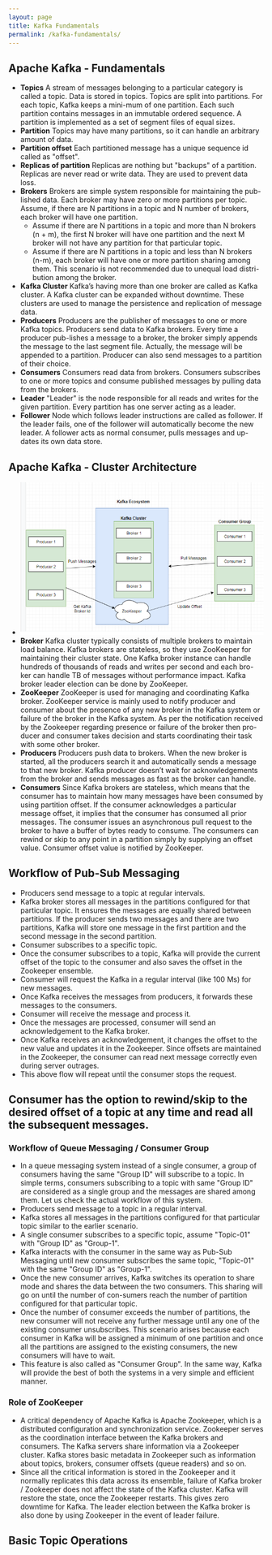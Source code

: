 ```yaml
---
layout: page
title: Kafka Fundamentals 
permalink: /kafka-fundamentals/
---
```


## Apache Kafka - Fundamentals
- **Topics** A stream of messages belonging to a particular category is called a topic. Data is stored in topics. Topics are split into partitions. For each topic, Kafka keeps a mini-mum of one partition. Each such partition contains messages in an immutable ordered sequence. A partition is implemented as a set of segment files of equal sizes.
- **Partition** Topics may have many partitions, so it can handle an arbitrary amount of data.
- **Partition offset** Each partitioned message has a unique sequence id called as "offset".
- **Replicas of partition** Replicas are nothing but "backups" of a partition. Replicas are never read or write data. They are used to prevent data loss.
- **Brokers** Brokers are simple system responsible for maintaining the pub-lished data. Each broker may have zero or more partitions per topic. Assume, if there are N partitions in a topic and N number of brokers, each broker will have one partition.
    - Assume if there are N partitions in a topic and more than N brokers (n + m), the first N broker will have one partition and the next M broker will not have any partition for that particular topic.
    - Assume if there are N partitions in a topic and less than N brokers (n-m), each broker will have one or more partition sharing among them. This scenario is not recommended due to unequal load distri-bution among the broker.
- **Kafka Cluster** Kafka’s having more than one broker are called as Kafka cluster. A Kafka cluster can be expanded without downtime. These clusters are used to manage the persistence and replication of message data.
- **Producers** Producers are the publisher of messages to one or more Kafka topics. Producers send data to Kafka brokers. Every time a producer pub-lishes a message to a broker, the broker simply appends the message to the last segment file. Actually, the message will be appended to a partition. Producer can also send messages to a partition of their choice.
- **Consumers** Consumers read data from brokers. Consumers subscribes to one or more topics and consume published messages by pulling data from the brokers.
- **Leader** "Leader" is the node responsible for all reads and writes for the given partition. Every partition has one server acting as a leader.
- **Follower** Node which follows leader instructions are called as follower. If the leader fails, one of the follower will automatically become the new leader. A follower acts as normal consumer, pulls messages and up-dates its own data store.

## Apache Kafka - Cluster Architecture
- ![](../../imgs/Kafka%20Ecosystem.png)
- **Broker** Kafka cluster typically consists of multiple brokers to maintain load balance. Kafka brokers are stateless, so they use ZooKeeper for maintaining their cluster state. One Kafka broker instance can handle hundreds of thousands of reads and writes per second and each bro-ker can handle TB of messages without performance impact. Kafka broker leader election can be done by ZooKeeper.
- **ZooKeeper** ZooKeeper is used for managing and coordinating Kafka broker. ZooKeeper service is mainly used to notify producer and consumer about the presence of any new broker in the Kafka system or failure of the broker in the Kafka system. As per the notification received by the Zookeeper regarding presence or failure of the broker then pro-ducer and consumer takes decision and starts coordinating their task with some other broker.
- **Producers** Producers push data to brokers. When the new broker is started, all the producers search it and automatically sends a message to that new broker. Kafka producer doesn’t wait for acknowledgements from the broker and sends messages as fast as the broker can handle.
- **Consumers** Since Kafka brokers are stateless, which means that the consumer has to maintain how many messages have been consumed by using partition offset. If the consumer acknowledges a particular message offset, it implies that the consumer has consumed all prior messages. The consumer issues an asynchronous pull request to the broker to have a buffer of bytes ready to consume. The consumers can rewind or skip to any point in a partition simply by supplying an offset value. Consumer offset value is notified by ZooKeeper.

## Workflow of Pub-Sub Messaging
- Producers send message to a topic at regular intervals.
- Kafka broker stores all messages in the partitions configured for that particular topic. It ensures the messages are equally shared between partitions. If the producer sends two messages and there are two partitions, Kafka will store one message in the first partition and the second message in the second partition.
- Consumer subscribes to a specific topic.
- Once the consumer subscribes to a topic, Kafka will provide the current offset of the topic to the consumer and also saves the offset in the Zookeeper ensemble.
- Consumer will request the Kafka in a regular interval (like 100 Ms) for new messages.
- Once Kafka receives the messages from producers, it forwards these messages to the consumers.
- Consumer will receive the message and process it.
- Once the messages are processed, consumer will send an acknowledgement to the Kafka broker.
- Once Kafka receives an acknowledgement, it changes the offset to the new value and updates it in the Zookeeper. Since offsets are maintained in the Zookeeper, the consumer can read next message correctly even during server outrages.
- This above flow will repeat until the consumer stops the request.

## Consumer has the option to rewind/skip to the desired offset of a topic at any time and read all the subsequent messages.
### Workflow of Queue Messaging / Consumer Group
- In a queue messaging system instead of a single consumer, a group of consumers having the same "Group ID" will subscribe to a topic. In simple terms, consumers subscribing to a topic with same "Group ID" are considered as a single group and the messages are shared among them. Let us check the actual workflow of this system.
- Producers send message to a topic in a regular interval.
- Kafka stores all messages in the partitions configured for that particular topic similar to the earlier scenario.
- A single consumer subscribes to a specific topic, assume "Topic-01" with "Group ID" as "Group-1".
- Kafka interacts with the consumer in the same way as Pub-Sub Messaging until new consumer subscribes the same topic, "Topic-01" with the same "Group ID" as "Group-1".
- Once the new consumer arrives, Kafka switches its operation to share mode and shares the data between the two consumers. This sharing will go on until the number of con-sumers reach the number of partition configured for that particular topic.
- Once the number of consumer exceeds the number of partitions, the new consumer will not receive any further message until any one of the existing consumer unsubscribes. This scenario arises because each consumer in Kafka will be assigned a minimum of one partition and once all the partitions are assigned to the existing consumers, the new consumers will have to wait.
- This feature is also called as "Consumer Group". In the same way, Kafka will provide the best of both the systems in a very simple and efficient manner.

### Role of ZooKeeper
- A critical dependency of Apache Kafka is Apache Zookeeper, which is a distributed configuration and synchronization service. Zookeeper serves as the coordination interface between the Kafka brokers and consumers. The Kafka servers share information via a Zookeeper cluster. Kafka stores basic metadata in Zookeeper such as information about topics, brokers, consumer offsets (queue readers) and so on.
- Since all the critical information is stored in the Zookeeper and it normally replicates this data across its ensemble, failure of Kafka broker / Zookeeper does not affect the state of the Kafka cluster. Kafka will restore the state, once the Zookeeper restarts. This gives zero downtime for Kafka. The leader election between the Kafka broker is also done by using Zookeeper in the event of leader failure.

## Basic Topic Operations